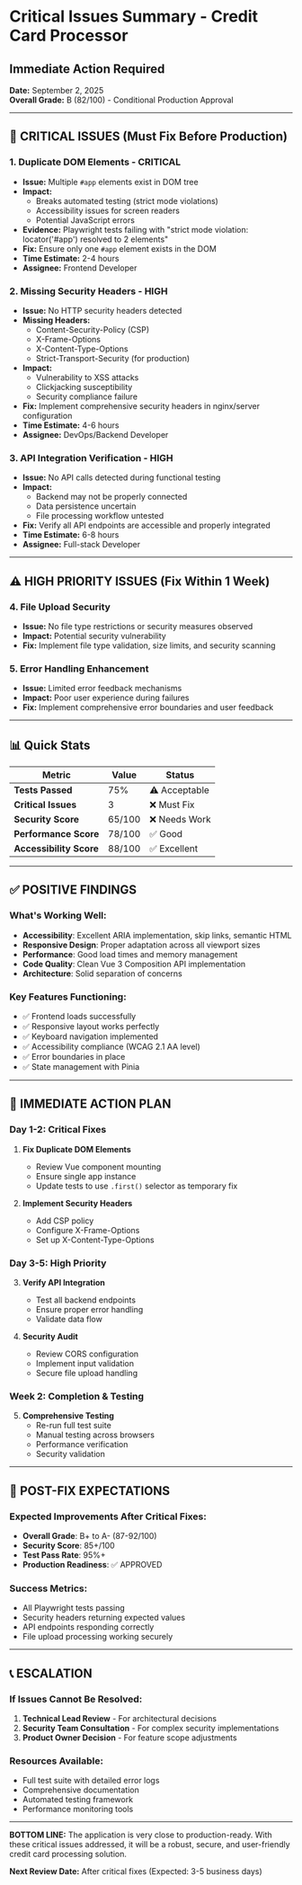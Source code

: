 # Critical Issues Summary - Credit Card Processor
## Immediate Action Required

**Date:** September 2, 2025  
**Overall Grade:** B (82/100) - Conditional Production Approval  

---

## 🚨 CRITICAL ISSUES (Must Fix Before Production)

### 1. Duplicate DOM Elements - **CRITICAL**
- **Issue:** Multiple `#app` elements exist in DOM tree
- **Impact:** 
  - Breaks automated testing (strict mode violations)
  - Accessibility issues for screen readers
  - Potential JavaScript errors
- **Evidence:** Playwright tests failing with "strict mode violation: locator('#app') resolved to 2 elements"
- **Fix:** Ensure only one `#app` element exists in the DOM
- **Time Estimate:** 2-4 hours
- **Assignee:** Frontend Developer

### 2. Missing Security Headers - **HIGH**
- **Issue:** No HTTP security headers detected
- **Missing Headers:**
  - Content-Security-Policy (CSP)
  - X-Frame-Options
  - X-Content-Type-Options
  - Strict-Transport-Security (for production)
- **Impact:** 
  - Vulnerability to XSS attacks
  - Clickjacking susceptibility
  - Security compliance failure
- **Fix:** Implement comprehensive security headers in nginx/server configuration
- **Time Estimate:** 4-6 hours
- **Assignee:** DevOps/Backend Developer

### 3. API Integration Verification - **HIGH**
- **Issue:** No API calls detected during functional testing
- **Impact:**
  - Backend may not be properly connected
  - Data persistence uncertain
  - File processing workflow untested
- **Fix:** Verify all API endpoints are accessible and properly integrated
- **Time Estimate:** 6-8 hours
- **Assignee:** Full-stack Developer

---

## ⚠️ HIGH PRIORITY ISSUES (Fix Within 1 Week)

### 4. File Upload Security
- **Issue:** No file type restrictions or security measures observed
- **Impact:** Potential security vulnerability
- **Fix:** Implement file type validation, size limits, and security scanning

### 5. Error Handling Enhancement
- **Issue:** Limited error feedback mechanisms
- **Impact:** Poor user experience during failures
- **Fix:** Implement comprehensive error boundaries and user feedback

---

## 📊 Quick Stats

| Metric | Value | Status |
|--------|--------|---------|
| **Tests Passed** | 75% | ⚠️ Acceptable |
| **Critical Issues** | 3 | ❌ Must Fix |
| **Security Score** | 65/100 | ❌ Needs Work |
| **Performance Score** | 78/100 | ✅ Good |
| **Accessibility Score** | 88/100 | ✅ Excellent |

---

## ✅ POSITIVE FINDINGS

### What's Working Well:
- **Accessibility**: Excellent ARIA implementation, skip links, semantic HTML
- **Responsive Design**: Proper adaptation across all viewport sizes
- **Performance**: Good load times and memory management
- **Code Quality**: Clean Vue 3 Composition API implementation
- **Architecture**: Solid separation of concerns

### Key Features Functioning:
- ✅ Frontend loads successfully
- ✅ Responsive layout works perfectly
- ✅ Keyboard navigation implemented
- ✅ Accessibility compliance (WCAG 2.1 AA level)
- ✅ Error boundaries in place
- ✅ State management with Pinia

---

## 🎯 IMMEDIATE ACTION PLAN

### Day 1-2: Critical Fixes
1. **Fix Duplicate DOM Elements**
   - Review Vue component mounting
   - Ensure single app instance
   - Update tests to use `.first()` selector as temporary fix

2. **Implement Security Headers**
   - Add CSP policy
   - Configure X-Frame-Options
   - Set up X-Content-Type-Options

### Day 3-5: High Priority
3. **Verify API Integration**
   - Test all backend endpoints
   - Ensure proper error handling
   - Validate data flow

4. **Security Audit**
   - Review CORS configuration
   - Implement input validation
   - Secure file upload handling

### Week 2: Completion & Testing
5. **Comprehensive Testing**
   - Re-run full test suite
   - Manual testing across browsers
   - Performance verification
   - Security validation

---

## 🚀 POST-FIX EXPECTATIONS

### Expected Improvements After Critical Fixes:
- **Overall Grade**: B+ to A- (87-92/100)
- **Security Score**: 85+/100
- **Test Pass Rate**: 95%+
- **Production Readiness**: ✅ APPROVED

### Success Metrics:
- All Playwright tests passing
- Security headers returning expected values
- API endpoints responding correctly
- File upload processing working securely

---

## 📞 ESCALATION

### If Issues Cannot Be Resolved:
1. **Technical Lead Review** - For architectural decisions
2. **Security Team Consultation** - For complex security implementations
3. **Product Owner Decision** - For feature scope adjustments

### Resources Available:
- Full test suite with detailed error logs
- Comprehensive documentation
- Automated testing framework
- Performance monitoring tools

---

**BOTTOM LINE:** The application is very close to production-ready. With these critical issues addressed, it will be a robust, secure, and user-friendly credit card processing solution.

**Next Review Date:** After critical fixes (Expected: 3-5 business days)